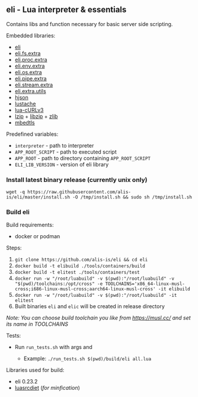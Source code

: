 ## eli - Lua interpreter & essentials 

Contains libs and function necessary for basic server side scripting.

Embedded libraries: 
- [eli](https://github.com/alis-is/eli/tree/master/lib)
- [eli.fs.extra](https://github.com/alis-is/eli-fs-extra)
- [eli.proc.extra](https://github.com/alis-is/eli-proc-extra)
- [eli.env.extra](https://github.com/alis-is/eli-env-extra)
- [eli.os.extra](https://github.com/alis-is/eli-os-extra)
- [eli.pipe.extra](https://github.com/alis-is/eli-pipe-extra)
- [eli.stream.extra](https://github.com/alis-is/eli-stream-extra)
- [eli.extra.utils](https://github.com/alis-is/eli-extra-utils)
- [hjson ](https://github.com/cryi/hjson-lua)
- [lustache](https://github.com/Olivine-Labs/lustache)
- [lua-cURLv3](https://github.com/Lua-cURL/Lua-cURLv3)
- [lzip](https://github.com/brimworks/lua-zip) + [libzip](https://github.com/nih-at/libzip) + [zlib](https://github.com/madler/zlib)
- [mbedtls](https://github.com/ARMmbed/mbedtls)

Predefined variables:
- `interpreter` - path to interpreter
- `APP_ROOT_SCRIPT` - path to executed script 
- `APP_ROOT` - path to directory containing `APP_ROOT_SCRIPT`
- `ELI_LIB_VERSION` - version of eli library

### Install latest binary release (currently unix only)

`wget -q https://raw.githubusercontent.com/alis-is/eli/master/install.sh -O /tmp/install.sh && sudo sh /tmp/install.sh`

### Build eli

Build requirements:
- docker or podman

Steps:
1. `git clone https://github.com/alis-is/eli && cd eli`
2. `docker build -t elibuild ./tools/containers/build`
3. `docker build -t elitest ./tools/containers/test`
4. `docker run -w "/root/luabuild" -v $(pwd):"/root/luabuild" -v "$(pwd)/toolchains:/opt/cross" -e TOOLCHAINS='x86_64-linux-musl-cross;i686-linux-musl-cross;aarch64-linux-musl-cross' -it elibuild`
6. `docker run -w "/root/luabuild" -v $(pwd):"/root/luabuild" -it elitest`
7. Built binaries `eli` and `elic` will be created in release directory

*Note: You can choose build toolchain you like from https://musl.cc/ and set its name in TOOLCHAINS*

Tests:
- Run `run_tests.sh` with args <path to built binary> and <test suite>
    * Example: `./run_tests.sh $(pwd)/build/eli all.lua`

Libraries used for build: 

- eli 0.23.2
- [luasrcdiet](https://github.com/jirutka/luasrcdiet) (*for minfication*)
